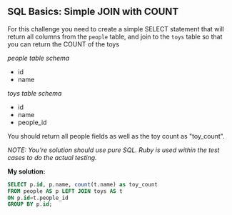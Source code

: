 ## SQL Basics: Simple JOIN with COUNT

For this challenge you need to create a simple SELECT statement that will return all columns from the `people` table, and join to the `toys` table so that you can return the COUNT of the toys

*people table schema*
* id
* name

*toys table schema*
* id
* name
* people_id

You should return all people fields as well as the toy count as "toy_count".

*NOTE: You're solution should use pure SQL. Ruby is used within the test cases to do the actual testing.*

**My solution:**
  
```sql
SELECT p.id, p.name, count(t.name) as toy_count
FROM people AS p LEFT JOIN toys AS t 
ON p.id=t.people_id
GROUP BY p.id;
```
